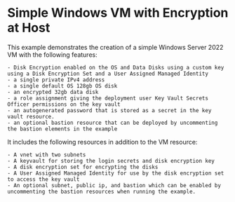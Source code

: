 # Simple Windows VM with Encryption at Host

This example demonstrates the creation of a simple Windows Server 2022 VM with the following features:

    - Disk Encryption enabled on the OS and Data Disks using a custom key using a Disk Encryption Set and a User Assigned Managed Identity
    - a single private IPv4 address 
    - a single default OS 128gb OS disk
    - an encrypted 32gb data disk
    - a role assignment giving the deployment user Key Vault Secrets Officer permissions on the key vault
    - an autogenerated password that is stored as a secret in the key vault resource.
    - an optional bastion resource that can be deployed by uncommenting the bastion elements in the example

It includes the following resources in addition to the VM resource:

    - A vnet with two subnets 
    - A keyvault for storing the login secrets and disk encryption key
    - A disk encryption set for encrypting the disks
    - A User Assigned Managed Identity for use by the disk encryption set to access the key vault
    - An optional subnet, public ip, and bastion which can be enabled by uncommenting the bastion resources when running the example.
